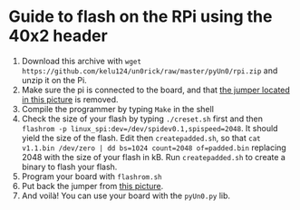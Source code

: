 # Guide to flash on the RPi using the 40x2 header


1. Download this archive with `wget https://github.com/kelu124/un0rick/raw/master/pyUn0/rpi.zip` and unzip it on the Pi.
2. Make sure the pi is connected to the board, and that [the jumper located in this picture](https://raw.githubusercontent.com/kelu124/un0rick/master/images/program.jpg) is removed.
3. Compile the programmer by typing `Make` in the shell
4. Check the size of your flash by typing `./creset.sh` first and then `flashrom -p linux_spi:dev=/dev/spidev0.1,spispeed=2048`. It should yield the size of the flash. Edit then `createpadded.sh`, so that `cat v1.1.bin /dev/zero | dd bs=1024 count=2048 of=padded.bin` replacing 2048 with the size of your flash in kB. Run `createpadded.sh` to create a binary to flash your flash.
5. Program your board with `flashrom.sh`
6. Put back the jumper from [this picture](https://raw.githubusercontent.com/kelu124/un0rick/master/images/program.jpg).
7. And voilà! You can use your board with the `pyUn0.py` lib.
